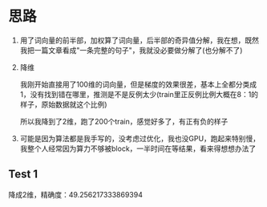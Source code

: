 # 思路



1. 用了词向量的前半部，加权算了词向量，后半部的奇异值分解，我在想，既然我把一篇文章看成"一条完整的句子"，我就没必要做分解了(也分解不了)

2. 降维

    我刚开始直接用了100维的词向量，但是梯度的效果很差，基本上全都分类成1，没有找到错在哪里，推测是不是反例太少(train里正反例比例大概在8：1的样子，原始数据就这个比例)

    所以我降到了2维，跑了200个train，感觉好多了，有正有负的样子

    

3. 可能是因为算法都是我手写的，没考虑过优化，我也没GPU，跑起来特别慢，我整个人经常因为算力不够被block，一半时间在等结果，看来得想想办法了



## Test 1

降成2维，精确度：49.256217333869394